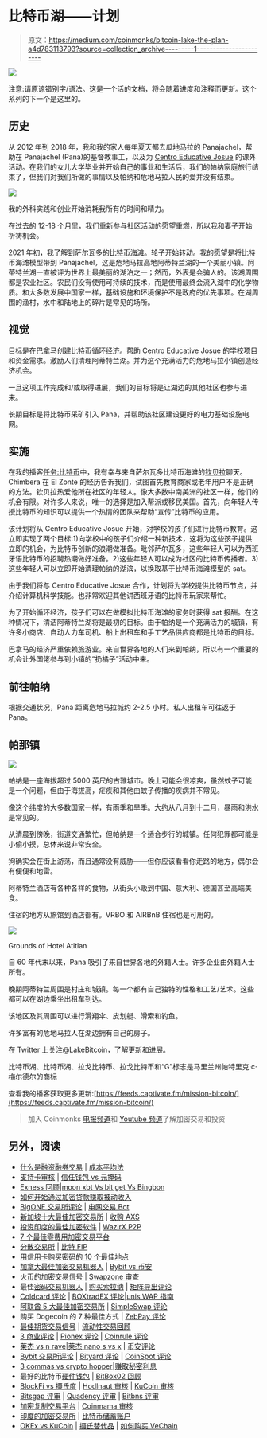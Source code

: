 # 比特币湖——计划

> 原文：<https://medium.com/coinmonks/bitcoin-lake-the-plan-a4d783113793?source=collection_archive---------1----------------------->

![](img/c8e13a02b4f3da5cdd50977171fcbaae.png)

注意:请原谅错别字/语法。这是一个活的文档，将会随着进度和注释而更新。这个系列的下一个是这里的。

## **历史**

从 2012 年到 2018 年，我和我的家人每年夏天都去瓜地马拉的 Panajachel，帮助在 Panajachel (Pana)的基督教事工，以及为 [Centro Educative Josue](https://www.centroeducativojosue.com/) 的课外活动。在我们的女儿大学毕业并开始自己的事业和生活后，我们的帕纳家庭旅行结束了，但我们对我们所做的事情以及帕纳和危地马拉人民的爱并没有结束。

![](img/333d05605372afaf60994b6c0b1fbe9a.png)

我的外科实践和创业开始消耗我所有的时间和精力。

在过去的 12-18 个月里，我们重新参与社区活动的愿望重燃，所以我和妻子开始祈祷机会。

2021 年初，我了解到萨尔瓦多的[比特币海滩](https://twitter.com/Bitcoinbeach)。轮子开始转动。我的愿望是将比特币海滩模型带到 Panajachel，这是危地马拉高地阿蒂特兰湖的一个美丽小镇。阿蒂特兰湖一直被评为世界上最美丽的湖泊之一；然而，外表是会骗人的。该湖周围都是农业社区。农民们没有使用可持续的技术，而是使用最终会流入湖中的化学物质。和大多数发展中国家一样，基础设施和环境保护不是政府的优先事项。在湖周围的渔村，水中和陆地上的碎片是常见的场所。

## **视觉**

目标是在巴拿马创建比特币循环经济。帮助 Centro Educative Josue 的学校项目和资金需求。激励人们清理阿蒂特兰湖。并为这个充满活力的危地马拉小镇创造经济机会。

一旦这项工作完成和/或取得进展，我们的目标将是让湖边的其他社区也参与进来。

长期目标是将比特币采矿引入 Pana，并帮助该社区建设更好的电力基础设施电网。

## **实施**

在我的播客[任务:比特币](https://feeds.captivate.fm/mission-bitcoin/)中，我有幸与来自萨尔瓦多比特币海滩的[钦贝拉](https://twitter.com/romanmartinezc)聊天。Chimbera 在 El Zonte 的经历告诉我们，试图首先教育商家或老年用户不是正确的方法。钦贝拉热爱他所在社区的年轻人。像大多数中南美洲的社区一样，他们的机会有限。对许多人来说，唯一的选择是加入帮派或移民美国。首先，向年轻人传授比特币的知识可以提供一个热情的团队来帮助“宣传”比特币的应用。

该计划将从 Centro Educative Josue 开始，对学校的孩子们进行比特币教育。这立即实现了两个目标:1)向学校中的孩子们介绍一种新技术，这将为这些孩子提供立即的机会，为比特币创新的浪潮做准备。毗邻萨尔瓦多，这些年轻人可以为西班牙语比特币的招聘热潮做好准备。2)这些年轻人可以成为社区的比特币传播者。3)这些年轻人可以立即开始清理帕纳的湖滨，以换取基于比特币海滩模型的 sat。

由于我们将与 Centro Educative Josue 合作，计划将为学校提供比特币节点，并介绍计算机科学技能。也非常欢迎其他讲西班牙语的比特币玩家来帮忙。

为了开始循环经济，孩子们可以在做模拟比特币海滩的家务时获得 sat 报酬。在这种情况下，清洁阿蒂特兰湖将是最初的目标。由于帕纳是一个充满活力的城镇，有许多小商店、自动人力车司机、船上出租车和手工艺品供应商都是比特币的目标。

巴拿马的经济严重依赖旅游业。来自世界各地的人们来到帕纳，所以有一个重要的机会让外国佬参与到小镇的“扔橘子”活动中来。

## **前往帕纳**

根据交通状况，Pana 距离危地马拉城约 2-2.5 小时。私人出租车可往返于 Pana。

## **帕那镇**

![](img/47beebee862639090d507a8acce6ae57.png)

帕纳是一座海拔超过 5000 英尺的古雅城市。晚上可能会很凉爽，虽然蚊子可能是一个问题，但由于海拔高，疟疾和其他由蚊子传播的疾病并不常见。

像这个纬度的大多数国家一样，有雨季和旱季。大约从八月到十二月，暴雨和洪水是常见的。

从清晨到傍晚，街道交通繁忙，但帕纳是一个适合步行的城镇。任何犯罪都可能是小偷小摸，总体来说非常安全。

狗确实会在街上游荡，而且通常没有威胁——但你应该看看你走路的地方，偶尔会有便便和地雷。

阿蒂特兰酒店有各种各样的食物，从街头小贩到中国、意大利、德国甚至高端美食。

住宿的地方从旅馆到酒店都有。VRBO 和 AIRBnB 住宿也是可用的。

![](img/d7d2cd923c4ca29049eee77e95d92c2b.png)

Grounds of Hotel Atitlan

自 60 年代末以来，Pana 吸引了来自世界各地的外籍人士。许多企业由外籍人士所有。

晚期阿蒂特兰周围是村庄和城镇。每一个都有自己独特的性格和工艺/艺术。这些都可以在湖边乘坐出租车到达。

该地区及其周围可以进行滑翔伞、皮划艇、滑索和钓鱼。

许多富有的危地马拉人在湖边拥有自己的房子。

在 Twitter 上关注@LakeBitcoin，了解更新和进展。

比特币湖、比特币湖、拉戈比特币、拉戈比特币和“G”标志是马里兰州帕特里克·c·梅尔德尔的商标

查看我的播客获取更多更新:[https://feeds.captivate.fm/mission-bitcoin/](https://feeds.captivate.fm/mission-bitcoin/)

> 加入 Coinmonks [电报频道](https://t.me/coincodecap)和 [Youtube 频道](https://www.youtube.com/c/coinmonks/videos)了解加密交易和投资

## 另外，阅读

*   [什么是融资融券交易](https://blog.coincodecap.com/margin-trading) | [成本平均法](https://blog.coincodecap.com/dca)
*   [支持卡审核](https://blog.coincodecap.com/uphold-card-review) | [信任钱包 vs 元掩码](https://blog.coincodecap.com/trust-wallet-vs-metamask)
*   [Exness 回顾](https://blog.coincodecap.com/exness-review)|[moon xbt Vs bit get Vs Bingbon](https://blog.coincodecap.com/bingbon-vs-bitget-vs-moonxbt)
*   [如何开始通过加密贷款赚取被动收入](https://blog.coincodecap.com/passive-income-crypto-lending)
*   [BigONE 交易所评论](/coinmonks/bigone-exchange-review-64705d85a1d4) | [电网交易 Bot](https://blog.coincodecap.com/grid-trading)
*   [新加坡十大最佳加密交易所](https://blog.coincodecap.com/crypto-exchange-in-singapore) | [收购 AXS](https://blog.coincodecap.com/buy-axs-token)
*   [投资印度的最佳加密软件](https://blog.coincodecap.com/best-crypto-to-invest-in-india-in-2021) | [WazirX P2P](https://blog.coincodecap.com/wazirx-p2p)
*   [7 个最佳零费用加密交易平台](https://blog.coincodecap.com/zero-fee-crypto-exchanges)
*   [分散交易所](https://blog.coincodecap.com/what-are-decentralized-exchanges) | [比特 FIP](https://blog.coincodecap.com/bitbns-fip)
*   [用信用卡购买密码的 10 个最佳地点](https://blog.coincodecap.com/buy-crypto-with-credit-card)
*   [加拿大最佳加密交易机器人](https://blog.coincodecap.com/5-best-crypto-trading-bots-in-canada) | [Bybit vs 币安](https://blog.coincodecap.com/bybit-binance-moonxbt)
*   [火币的加密交易信号](https://blog.coincodecap.com/huobi-crypto-trading-signals) | [Swapzone 审查](/coinmonks/swapzone-review-crypto-exchange-data-aggregator-e0ad78e55ed7)
*   最佳[密码交易机器人](https://blog.coincodecap.com/best-crypto-trading-bots) | [购买索拉纳](https://blog.coincodecap.com/buy-solana) | [矩阵导出评论](https://blog.coincodecap.com/matrixport-review)
*   [Coldcard 评论](https://blog.coincodecap.com/coldcard-review) | [BOXtradEX 评论](https://blog.coincodecap.com/boxtradex-review)|[unis WAP 指南](https://blog.coincodecap.com/uniswap)
*   [阿联酋 5 大最佳加密交易所](https://blog.coincodecap.com/best-crypto-exchanges-in-uae) | [SimpleSwap 评论](https://blog.coincodecap.com/simpleswap-review)
*   购买 Dogecoin 的 7 种最佳方式 | [ZebPay 评论](https://blog.coincodecap.com/zebpay-review)
*   [最佳期货交易信号](https://blog.coincodecap.com/futures-trading-signals) | [流动性交易回顾](https://blog.coincodecap.com/liquid-exchange-review)
*   [3 商业评论](/coinmonks/3commas-review-an-excellent-crypto-trading-bot-2020-1313a58bec92) | [Pionex 评论](https://blog.coincodecap.com/pionex-review-exchange-with-crypto-trading-bot) | [Coinrule 评论](/coinmonks/coinrule-review-2021-a-beginner-friendly-crypto-trading-bot-daf0504848ba)
*   [莱杰 vs n rave](/coinmonks/ledger-vs-ngrave-zero-7e40f0c1d694)|[莱杰 nano s vs x](/coinmonks/ledger-nano-s-vs-x-battery-hardware-price-storage-59a6663fe3b0) | [币安评论](/coinmonks/binance-review-ee10d3bf3b6e)
*   [Bybit 交易所评论](/coinmonks/bybit-exchange-review-dbd570019b71) | [Bityard 评论](https://blog.coincodecap.com/bityard-reivew) | [CoinSpot 评论](https://blog.coincodecap.com/coinspot-review)
*   [3 commas vs crypto hopper](/coinmonks/3commas-vs-pionex-vs-cryptohopper-best-crypto-bot-6a98d2baa203)|[赚取秘密利息](/coinmonks/earn-crypto-interest-b10b810fdda3)
*   最好的比特币[硬件钱包](/coinmonks/hardware-wallets-dfa1211730c6) | [BitBox02 回顾](/coinmonks/bitbox02-review-your-swiss-bitcoin-hardware-wallet-c36c88fff29)
*   [BlockFi vs 摄氏度](/coinmonks/blockfi-vs-celsius-vs-hodlnaut-8a1cc8c26630) | [Hodlnaut 审核](/coinmonks/hodlnaut-review-best-way-to-hodl-is-to-earn-interest-on-your-bitcoin-6658a8c19edf) | [KuCoin 审核](https://blog.coincodecap.com/kucoin-review)
*   [Bitsgap 评审](/coinmonks/bitsgap-review-a-crypto-trading-bot-that-makes-easy-money-a5d88a336df2) | [Quadency 评审](/coinmonks/quadency-review-a-crypto-trading-automation-platform-3068eaa374e1) | [Bitbns 评审](/coinmonks/bitbns-review-38256a07e161)
*   [加密复制交易平台](/coinmonks/top-10-crypto-copy-trading-platforms-for-beginners-d0c37c7d698c) | [Coinmama 审核](/coinmonks/coinmama-review-ace5641bde6e)
*   [印度的加密交易所](/coinmonks/bitcoin-exchange-in-india-7f1fe79715c9) | [比特币储蓄账户](/coinmonks/bitcoin-savings-account-e65b13f92451)
*   [OKEx vs KuCoin](https://blog.coincodecap.com/okex-kucoin) | [摄氏替代品](https://blog.coincodecap.com/celsius-alternatives) | [如何购买 VeChain](https://blog.coincodecap.com/buy-vechain)